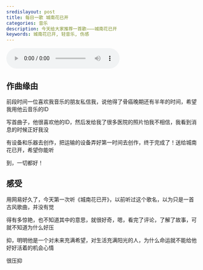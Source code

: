 ```yaml
---
sredislayout: post
title: 每日一歌 城南花已开
categories: 音乐
description: 今天给大家推荐一首歌———城南花已开
keywords: 城南花已开, 轻音乐, 伤感
---
```


<audio controls="controls" autoplay="autoplay" playsinline="" webkit-playsinline="">  
<source src="http://link.hhtjim.com/163/468176711.mp3" type="audio/mpeg">  
</audio>

## 作曲缘由
前段时间一位喜欢我音乐的朋友私信我，说他得了骨癌晚期还有半年的时间，希望我用他云音乐的ID

写首曲子，他很喜欢他的ID，然后发给我了很多医院的照片怕我不相信，我看到消息的时候正好我没

有设备和乐器去创作，把运输的设备弄好第一时间去创作，终于完成了！送给城南花已开，希望你能听

到，一切都好！

## 感受

用网易好久了，今天第一次听《城南花已开》，以前听过这个歌名，以为只是一首古风歌曲，并没有觉

得有多惊艳，也不知道其中的意思，就很好奇，嗯，看完了评论，了解了故事，可就不知道为什么好压

抑，明明他是一个对未来充满希望，对生活充满阳光的人，为什么命运就不能给他好好活着的机会心情

很压抑
